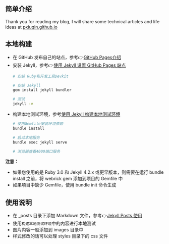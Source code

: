 ## 简单介绍
Thank you for reading my blog, I will share some technical articles and life ideas at [pxiuqin.github.io](https://pxiuqin.github.io)

## 本地构建
* 在 GitHub 发布自己的站点，参考👉[GitHub Pages介绍](https://pages.github.com/)
* 安装 Jekyll，参考👉[使用 Jekyll 设置 GitHub Pages 站点](https://docs.github.com/cn/pages/setting-up-a-github-pages-site-with-jekyll)
    ```bash
    # 安装 Ruby和开发工具Devkit 

    # 安装 Jekyll
    gem install jekyll bundler

    # 测试
    jekyll -v
    ``` 
* 构建本地测试环境，参考[使用 Jekyll 构建本地测试环境](https://docs.github.com/cn/pages/setting-up-a-github-pages-site-with-jekyll/testing-your-github-pages-site-locally-with-jekyll)
    ```bash
    # 使用Gemfile安装环境依赖
    bundle install
    
    # 启动本地服务
    bundle exec jekyll serve

    # 浏览器查看4000端口服务
    ```

**注意：** 
* 如果您使用的是 Ruby 3.0 和 Jekyll 4.2.x 或更早版本，则需要在运行 bundle install 之前，将 webrick gem 添加到项目的 Gemfile 中
* 如果项目中缺少 Gemfile，使用 bundle init 命令生成 

## 使用说明
* 在 _posts 目录下添加 Markdown 文件，参考👉[Jekyll Posts 使用](https://jekyllrb.com/docs/posts/)
* 使用`构建本地测试环境`中的内容进行本地测试
* 图片内容一般添加到 images 目录中
* 样式修改的话可以处理 styles 目录下的 css 文件



